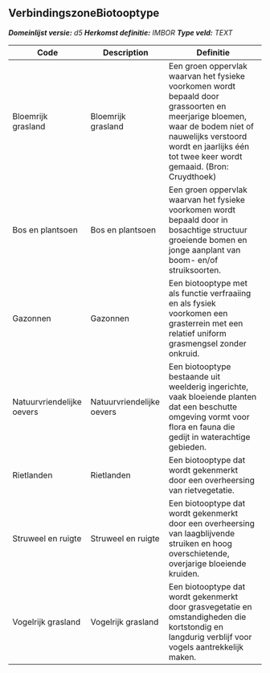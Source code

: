 ﻿## VerbindingszoneBiotooptype

*__Domeinlijst versie:__ d5*
*__Herkomst definitie:__ IMBOR*
*__Type veld:__ TEXT*

|__Code__ |__Description__ |__Definitie__	|
|	---	|	---	|   ---	| 
| Bloemrijk grasland | Bloemrijk grasland | Een groen oppervlak waarvan het fysieke voorkomen wordt bepaald door grassoorten en meerjarige bloemen, waar de bodem niet of nauwelijks verstoord wordt en jaarlijks één tot twee keer wordt gemaaid. (Bron: Cruydthoek) |
| Bos en plantsoen | Bos en plantsoen | Een groen oppervlak waarvan het fysieke voorkomen wordt bepaald door in bosachtige structuur groeiende bomen en jonge aanplant van boom- en/of struiksoorten. |
| Gazonnen | Gazonnen | Een biotooptype met als functie verfraaiing en als fysiek voorkomen een grasterrein met een relatief uniform grasmengsel zonder onkruid. |
| Natuurvriendelijke oevers | Natuurvriendelijke oevers | Een biotooptype bestaande uit weelderig ingerichte, vaak bloeiende planten dat een beschutte omgeving vormt voor flora en fauna die gedijt in waterachtige gebieden. |
| Rietlanden | Rietlanden | Een biotooptype dat wordt gekenmerkt door een overheersing van rietvegetatie. |
| Struweel en ruigte | Struweel en ruigte | Een biotooptype dat wordt gekenmerkt door een overheersing van laagblijvende struiken en hoog overschietende, overjarige bloeiende kruiden. |
| Vogelrijk grasland | Vogelrijk grasland | Een biotooptype dat wordt gekenmerkt door grasvegetatie en omstandigheden die kortstondig en langdurig verblijf voor vogels aantrekkelijk maken. |
